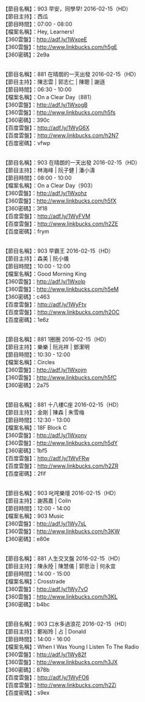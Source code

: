 <br>【節目名稱】：903 早安，同學早! 2016-02-15（HD）
<br>【節目主持】：西瓜
<br>【節目時間】：07:00 - 08:00
<br>【檔案名稱】：Hey, Learners!
<br>【360雲盤】：http://adf.ly/1WxoeE
<br>【360雲盤】：http://www.linkbucks.com/h5gE
<br>【360密碼】：2e9a

<br>【節目名稱】：881 在晴朗的一天出發 2016-02-15（HD）
<br>【節目主持】：陳志雲 | 郭志仁 | 陳聰 | 謝遜
<br>【節目時間】：06:30 - 10:00
<br>【檔案名稱】：On a Clear Day（881）
<br>【360雲盤】：http://adf.ly/1WxogB
<br>【360雲盤】：http://www.linkbucks.com/h5fs
<br>【360密碼】：390c
<br>【百度雲盤】：http://adf.ly/1WyG6X
<br>【百度雲盤】：http://www.linkbucks.com/h2N7
<br>【百度密碼】：vfwp

<br>【節目名稱】：903 在晴朗的一天出發 2016-02-15（HD）
<br>【節目主持】：林海峰 | 阮子健 | 潘小濤
<br>【節目時間】：08:00 - 10:00
<br>【檔案名稱】：On a Clear Day（903）
<br>【360雲盤】：http://adf.ly/1Wxohz
<br>【360雲盤】：http://www.linkbucks.com/h5fX
<br>【360密碼】：3f18
<br>【百度雲盤】：http://adf.ly/1WyFVM
<br>【百度雲盤】：http://www.linkbucks.com/h2ZE
<br>【百度密碼】：frym

<br>【節目名稱】：903 早霸王 2016-02-15（HD）
<br>【節目主持】：森美 | 阮小儀
<br>【節目時間】：10:00 - 12:00
<br>【檔案名稱】：Good Morning King
<br>【360雲盤】：http://adf.ly/1Wxolp
<br>【360雲盤】：http://www.linkbucks.com/h5eM
<br>【360密碼】：c463
<br>【百度雲盤】：http://adf.ly/1WyFtv
<br>【百度雲盤】：http://www.linkbucks.com/h2OC
<br>【百度密碼】：1e6z

<br>【節目名稱】：881 1圈圈 2016-02-15（HD）
<br>【節目主持】：樂樂 | 阮兆祥 | 鄧潔明
<br>【節目時間】：10:30 - 12:00
<br>【檔案名稱】：Circles
<br>【360雲盤】：http://adf.ly/1Wxojm
<br>【360雲盤】：http://www.linkbucks.com/h5fC
<br>【360密碼】：2a75

<br>【節目名稱】：881 十八樓C座 2016-02-15（HD）
<br>【節目主持】：金剛 | 陳森 | 朱雪梅
<br>【節目時間】：12:30 - 13:00
<br>【檔案名稱】：18F Block C
<br>【360雲盤】：http://adf.ly/1Wxonv
<br>【360雲盤】：http://www.linkbucks.com/h5dY
<br>【360密碼】：1bf5
<br>【百度雲盤】：http://adf.ly/1WyFRw
<br>【百度雲盤】：http://www.linkbucks.com/h2ZR
<br>【百度密碼】：2fif

<br>【節目名稱】：903 叱咤樂壇 2016-02-15（HD）
<br>【節目主持】：謝茜嘉 | Colin
<br>【節目時間】：12:00 - 14:00
<br>【檔案名稱】：903 Music
<br>【360雲盤】：http://adf.ly/1Wy7sL
<br>【360雲盤】：http://www.linkbucks.com/h3KW
<br>【360密碼】：e80e

<br>【節目名稱】：881 人生交叉盤 2016-02-15（HD）
<br>【節目主持】：陳永陸 | 陳慧儀 | 郭思治 | 何永宜
<br>【節目時間】：14:00 - 15:00
<br>【檔案名稱】：Crosstrade
<br>【360雲盤】：http://adf.ly/1Wy7vO
<br>【360雲盤】：http://www.linkbucks.com/h3KL
<br>【360密碼】：b4bc

<br>【節目名稱】：903 口水多過浪花 2016-02-15（HD）
<br>【節目主持】：鄭裕玲 | 占 | Donald
<br>【節目時間】：14:00 - 16:00
<br>【檔案名稱】：When I Was Young I Listen To The Radio
<br>【360雲盤】：http://adf.ly/1Wy82f
<br>【360雲盤】：http://www.linkbucks.com/h3JX
<br>【360密碼】：878b
<br>【百度雲盤】：http://adf.ly/1WyFO6
<br>【百度雲盤】：http://www.linkbucks.com/h2Zi
<br>【百度密碼】：s9ex
